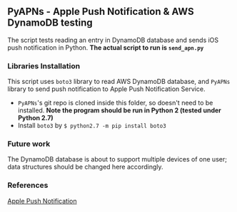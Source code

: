 ## PyAPNs - Apple Push Notification & AWS DynamoDB testing
The script tests reading an entry in DynamoDB database and sends iOS push notification in Python. **The actual script to run is `send_apn.py`**

### Libraries Installation
This script uses `boto3` library to read AWS DynamoDB database, and `PyAPNs` library to send push notification to Apple Push Notification Service.  

- `PyAPNs`'s git repo is cloned inside this folder, so doesn't need to be installed. **Note the program should be run in Python 2 (tested under Python 2.7)**  
- Install `boto3` by `$ python2.7 -m pip install boto3`

### Future work
The DynamoDB database is about to support multiple devices of one user; data structures should be changed here accordingly.  

### References
[Apple Push Notification](https://developer.apple.com/library/content/documentation/NetworkingInternet/Conceptual/RemoteNotificationsPG/APNSOverview.html#//apple_ref/doc/uid/TP40008194-CH8-SW1)
